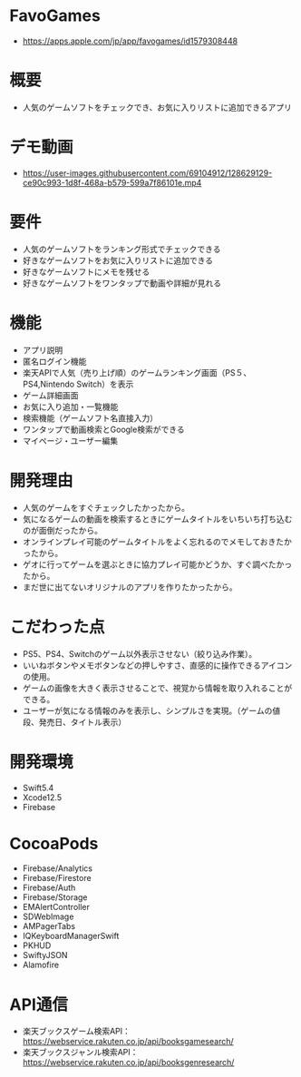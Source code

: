 # FavoGames
- https://apps.apple.com/jp/app/favogames/id1579308448

# 概要
- 人気のゲームソフトをチェックでき、お気に入りリストに追加できるアプリ
# デモ動画
- https://user-images.githubusercontent.com/69104912/128629129-ce90c993-1d8f-468a-b579-599a7f86101e.mp4
# 要件
- 人気のゲームソフトをランキング形式でチェックできる
- 好きなゲームソフトをお気に入りリストに追加できる
- 好きなゲームソフトにメモを残せる
- 好きなゲームソフトをワンタップで動画や詳細が見れる
# 機能
- アプリ説明
- 匿名ログイン機能
- 楽天APIで人気（売り上げ順）のゲームランキング画面（PS５、PS4,Nintendo Switch）を表示
- ゲーム詳細画面
- お気に入り追加・一覧機能
- 検索機能（ゲームソフト名直接入力）
- ワンタップで動画検索とGoogle検索ができる
- マイページ・ユーザー編集
# 開発理由
- 人気のゲームをすぐチェックしたかったから。
- 気になるゲームの動画を検索するときにゲームタイトルをいちいち打ち込むのが面倒だったから。
- オンラインプレイ可能のゲームタイトルをよく忘れるのでメモしておきたかったから。
- ゲオに行ってゲームを選ぶときに協力プレイ可能かどうか、すぐ調べたかったから。
- まだ世に出てないオリジナルのアプリを作りたかったから。
# こだわった点
- PS5、PS4、Switchのゲーム以外表示させない（絞り込み作業）。
- いいねボタンやメモボタンなどの押しやすさ、直感的に操作できるアイコンの使用。
- ゲームの画像を大きく表示させることで、視覚から情報を取り入れることができる。
- ユーザーが気になる情報のみを表示し、シンプルさを実現。（ゲームの値段、発売日、タイトル表示）
# 開発環境
- Swift5.4
- Xcode12.5
- Firebase
# CocoaPods
- Firebase/Analytics
- Firebase/Firestore
- Firebase/Auth
- Firebase/Storage
- EMAlertController
- SDWebImage
- AMPagerTabs
- IQKeyboardManagerSwift
- PKHUD
- SwiftyJSON
- Alamofire
# API通信
- 楽天ブックスゲーム検索API：https://webservice.rakuten.co.jp/api/booksgamesearch/
- 楽天ブックスジャンル検索API：https://webservice.rakuten.co.jp/api/booksgenresearch/
